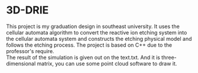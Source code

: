 # 3D-DRIE
This project is my graduation design in southeast university. It uses the cellular automata algorithm to convert the reactive ion etching system into the cellular automata system and constructs the etching physical model and follows the etching process. The project is based on C++ due to the professor's require.</br>
The result of the simulation is given out on the text.txt. And it is three-dimensional matrix, you can use some point cloud software to draw it.
